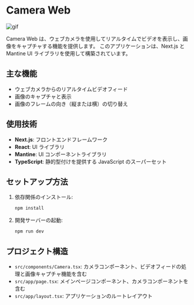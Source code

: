 # Camera Web

![gif](./docs/camera.gif)

Camera Web は、ウェブカメラを使用してリアルタイムでビデオを表示し、画像をキャプチャする機能を提供します。
このアプリケーションは、Next.js と Mantine UI ライブラリを使用して構築されています。

## 主な機能

- ウェブカメラからのリアルタイムビデオフィード
- 画像のキャプチャと表示
- 画像のフレームの向き（縦または横）の切り替え

## 使用技術

- **Next.js**: フロントエンドフレームワーク
- **React**: UI ライブラリ
- **Mantine**: UI コンポーネントライブラリ
- **TypeScript**: 静的型付けを提供する JavaScript のスーパーセット

## セットアップ方法

1. 依存関係のインストール:
   ```bash
   npm install
   ```
2. 開発サーバーの起動:
   ```bash
   npm run dev
   ```

## プロジェクト構造

- `src/components/Camera.tsx`: カメラコンポーネント、ビデオフィードの処理と画像キャプチャ機能を含む
- `src/app/page.tsx`: メインページコンポーネント、カメラコンポーネントを含む
- `src/app/layout.tsx`: アプリケーションのルートレイアウト